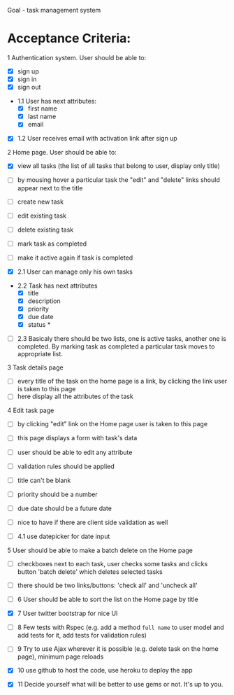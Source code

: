 Goal - task management system

Acceptance Criteria:
====================

1 Authentication system. User should be able to:
  - [x] sign up
  - [x] sign in
  - [x] sign out

  - 1.1 User has next attributes:
    - [x] first name
    - [x] last name
    - [x] email

  - [x] 1.2 User receives email with activation link after sign up

2 Home page. User should be able to:
  - [x] view all tasks (the list of all tasks that belong to user, display only title)
  - [ ] by mousing hover a particular task the "edit" and "delete" links should appear next to the title
  - [ ] create new task
  - [ ] edit existing task
  - [ ] delete existing task
  - [ ] mark task as completed
  - [ ] make it active again if task is completed

  - [x] 2.1 User can manage only his own tasks

  - 2.2 Task has next attributes
    - [x] title
    - [x] description
    - [x] priority
    - [x] due date
    - [x] status *

  - [ ] 2.3 Basicaly there should be two lists, one is active tasks, another one is completed. By marking task as completed a particular task moves to appropriate list.

3 Task details page
   - [ ]  every title of the task on the home page is a link, by clicking the link user is taken to this page
   - [ ]  here display all the attributes of the task

4 Edit task page
  - [ ]  by clicking "edit" link on the Home page user is taken to this page
  - [ ]  this page displays a form with task's data
  - [ ]  user should be able to edit any attribute
  - [ ]  validation rules should be applied
  - [ ] title can't be blank
  - [ ] priority should be a number
  - [ ] due date should be a future date
  - [ ] nice to have if there are client side validation as well

  - [ ] 4.1 use datepicker for date input

5 User should be able to make a batch delete on the Home page
  - [ ] checkboxes next to each task, user checks some tasks and clicks button 'batch delete' which deletes selected tasks
  - [ ] there should be two links/buttons: 'check all' and 'uncheck all'

- [ ] 6 User should be able to sort the list on the Home page by title

- [x] 7 User twitter bootstrap for nice UI

- [ ] 8 Few tests with Rspec (e.g. add a method `full name` to user model and add tests for it, add tests for validation rules)

- [ ] 9 Try to use Ajax wherever it is possible (e.g. delete task on the home page), minimum page reloads

- [x] 10 use github to host the code, use heroku to deploy the app

- [x] 11 Decide yourself what will be better to use gems or not. It's up to you.